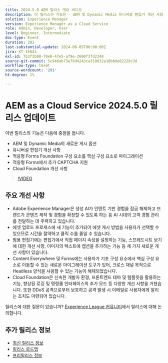 ```yaml
---
title: 2024.5.0 AEM 릴리스 개요 비디오
description: 이 릴리스의 기능은 - AEM 및 Dynamic Media 유니버설 편집기 개선 사항에 대한 새로운 게시 옵션 적응형 Forms Foundation 구성 요소를 핵심 구성 요소로 마이그레이션 적응형 Forms Cloud Foundation 개선 사항의 Captcha 추가 지원 기능에 중점을 둡니다.
solution: Experience Manager
version: Experience Manager as a Cloud Service
role: Admin, Developer, User
level: Beginner, Intermediate
doc-type: Event
duration: 282
last-substantial-update: 2024-06-05T00:00:00Z
jira: KT-15643
exl-id: 7b3f2b08-70e0-47e5-af9e-2600f3fd2348
source-git-commit: 5c946ab73e78d4243ca310032a10bb8e82228c3d
workflow-type: tm+mt
source-wordcount: '281'
ht-degree: 1%

---
```


# AEM as a Cloud Service 2024.5.0 릴리스 업데이트

이번 릴리스의 기능은 다음에 중점을 둡니다.

* AEM 및 Dynamic Media의 새로운 게시 옵션
* 유니버설 편집기 개선 사항
* 적응형 Forms Foundation 구성 요소를 핵심 구성 요소로 마이그레이션
* 적응형 Forms에서 추가 CAPTCHA 지원
* Cloud Foundation 개선 사항

>[!VIDEO](https://video.tv.adobe.com/v/3448069/?learn=on&captions=kor)

## 주요 개선 사항

* Adobe Experience Manager은 생성 AI가 인텐트 기반 경험을 잠금 해제하고 브랜드가 콘텐츠 제작 및 경험을 확장할 수 있도록 하는 등 AI 시대의 고객 경험 관리를 전달하는 데 주력하고 있습니다.
* 에셋 업로드 프로세스에 새 기능이 추가되어 에셋 게시 방법을 사용자가 선택할 수 있으므로 시간을 절약하고 클릭 수를 줄일 수 있습니다.
* 범용 편집기에는 편집기에서 직접 페이지 속성을 설정하는 기능, 스프레드시트 보기에 대한 개선 사항, 이미지의 텍스트에 캡션을 추가하는 기능 등 세 가지 새로운 개선 사항이 있습니다.
* Content Everywhere 및 Forms에는 사용자가 기초 구성 요소에서 핵심 구성 요소로 이동할 수 있는 새로운 마이그레이션 도구가 있어, 크로스 채널 목적으로 Headless 양식을 사용할 수 있는 기능이 해제되었습니다.
* Cloud Foundation은 신속한 개발자 환경, 프론트엔드 테마 및 템플릿을 활용하는 기능, 향상된 로깅 및 명령줄 인터페이스의 추가 모드 등 다양한 개선 사항을 거쳤습니다. 또한 DDoS 공격으로부터 보호하고 공격 발생 시 이메일로 사용자에게 알리는 조치도 마련되어 있습니다.


릴리스에 대한 질문이 있습니까?  [Experience League 커뮤니티](https://adobe.ly/44Ofo8H)에서 릴리스에 대해 논의합니다.

## 추가 릴리스 정보

* [최신 릴리스 정보](https://experienceleague.adobe.com/docs/experience-manager-cloud-service/content/release-notes/home.html?lang=ko-KR)
* [릴리스 로드맵](https://experienceleague.adobe.com/docs/experience-manager-release-information/aem-release-updates/update-releases-roadmap.html?lang=ko)
* [프리릴리스 정보](https://experienceleague.adobe.com/docs/experience-manager-cloud-service/content/release-notes/prerelease.html?lang=ko)
